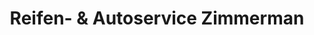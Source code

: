 ---
title: "Reifen- & Autoservice Zimmerman"
url: /eisenach/reifen-und-autoservice-zimmerman/
shop: Autowerkstatt
---